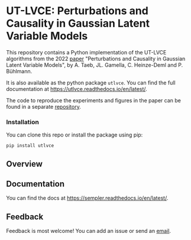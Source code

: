 # UT-LVCE: Perturbations and Causality in Gaussian Latent Variable Models

This repository contains a Python implementation of the UT-LVCE algorithms from the 2022 [paper](https://arxiv.org/abs/2101.06950) "Perturbations and Causality in Gaussian Latent Variable Models", by A. Taeb, JL. Gamella, C. Heinze-Deml and P. Bühlmann.

It is also available as the python package `utlvce`. You can find the full documentation at https://utlvce.readthedocs.io/en/latest/.

The code to reproduce the experiments and figures in the paper can be found in a separate [repository](https://github.com/juangamella/ut-lvce-paper).

### Installation
You can clone this repo or install the package using pip:
```
pip install utlvce
```

## Overview


## Documentation

You can find the docs at https://sempler.readthedocs.io/en/latest/.
  
## Feedback

Feedback is most welcome! You can add an issue  or send an [email](mailto:juan.gamella@stat.math.ethz.ch>).
